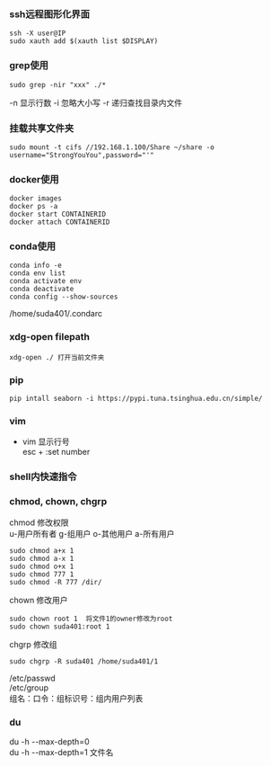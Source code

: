 ### ssh远程图形化界面
```
ssh -X user@IP
sudo xauth add $(xauth list $DISPLAY)
```
### grep使用
```
sudo grep -nir "xxx" ./*
```
-n 显示行数 -i 忽略大小写 -r 递归查找目录内文件
### 挂载共享文件夹
```
sudo mount -t cifs //192.168.1.100/Share ~/share -o username="StrongYouYou",password="'"
```
### docker使用
```
docker images
docker ps -a
docker start CONTAINERID
docker attach CONTAINERID
```
### conda使用
```
conda info -e
conda env list
conda activate env
conda deactivate
conda config --show-sources

```
/home/suda401/.condarc
### xdg-open filepath
```
xdg-open ./ 打开当前文件夹
```
### pip
```
pip intall seaborn -i https://pypi.tuna.tsinghua.edu.cn/simple/
```
### vim
- vim 显示行号  
  esc + :set number
### shell内快速指令


### chmod, chown, chgrp
chmod 修改权限  
u-用户所有者  g-组用户  o-其他用户  a-所有用户
```
sudo chmod a+x 1
sudo chmod a-x 1
sudo chmod o+x 1
sudo chmod 777 1
sudo chmod -R 777 /dir/
```
chown 修改用户
```
sudo chown root 1  将文件1的owner修改为root
sudo chown suda401:root 1	
```
chgrp 修改组
```
sudo chgrp -R suda401 /home/suda401/1
```
/etc/passwd  
/etc/group  
组名：口令：组标识号：组内用户列表

### du
du -h --max-depth=0  
du -h --max-depth=1 文件名























